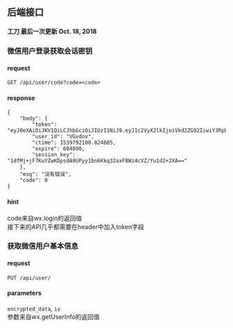 ## 后端接口
#### 工刀 最后一次更新 Oct. 18, 2018

### 微信用户登录获取会话密钥
#### request
`GET /api/user/code?code=<code>`
#### response
```
{
	"body": {
		"token": "eyJ0eXAiOiJKV1QiLCJhbGciOiJIUzI1NiJ9.eyJ1c2VyX2lkIjoiVkd2ZG92IiwiY3RpbWUiOjE1Mzk3OTIxMDAuODI0Njg1LCJleHBpcmUiOjYwNDgwMCwic2Vzc2lvbl9rZXkiOiIxZGZNaitqRjdLdVlad0tEcHNkQTlVUHl5MWJuNktrcTMyYXhGQld6NGNWWi9ZdTFkMisyWEE9PSJ9.8R5NB4Y_6Rh2BFkH6Qlf3_sWejqouJzeWOfr_zjR_e8", 
		"user_id": "VGvdov", 
		"ctime": 1539792100.824685, 
		"expire": 604800, 
		"session_key": "1dfMj+jF7KuYZwKDpsdA9UPyy1bn6Kkq32axFBWz4cVZ/Yu1d2+2XA=="
	}, 
	"msg": "没有错误", 
	"code": 0
}
```
#### hint
code来自wx.login的返回值  
接下来的API几乎都需要在header中加入token字段

### 获取微信用户基本信息
#### request
`PUT /api/user/`
#### parameters
`encrypted_data`, `iv`  
参数来自wx.getUserInfo的返回值

